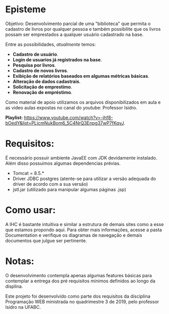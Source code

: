 # Episteme

Objetivo: Desenvolvimento parcial de uma "biblioteca" que permita o cadastro de livros por qualquer pessoa e também possibilite que os livros possam ser emprestados a qualquer usuário cadastrado na base.

Entre as possibilidades, <i>atualmente</i> temos:
- <b>Cadastro de usuário</b>.
- <b>Login de usuarios já registrados na base</b>.
- <b>Pesquisa por livros</b>.
- <b>Cadastro de novos livros</b>.
- <b>Exibição de relatórios baseados em algumas métricas básicas</b>.
- <b>Alteração de dados cadastrais</b>.
- <b>Solicitação de emprestimo</b>.
- <b>Renovação de empréstimo</b>.

Como material de apoio utilizamos os arquivos disponibilizados em aula e as video aulas expostas no canal do youtube: Professor Isidro.

<b>Playlist:</b> https://www.youtube.com/watch?v=-jhf8-bOedY&list=PLjcmNukBom6_5C4NrQ3Enpg37wP7fKqvJ.

# Requisitos:
É necessário possuir ambiente JavaEE com JDK devidamente instalado. Além disso possuimos algumas dependencias prévias.
- Tomcat = 8.5.*
- Driver JDBC postgres (atente-se para utilizar a versão adequada do driver de acordo com a sua versão)
- jstl.jar (utilizado para manipular algumas páginas .jsp)

# Como usar:
A IHC é bastante intuitiva e similar a estrutura de demais sites como a esse que estamos propondo aqui. Para obter mais informações, acesse a pasta Documentation e verifique os diagramas de navegação e demais documentos que julgue ser pertinente. 


# Notas:
O desenvolvimento contempla apenas algumas features básicas para contemplar a entrega dos pré requisitos minimos definidos ao longo da displina.

Este projeto foi desenvolvido como parte dos requisitos da disciplina Programação WEB ministrada no quadrimestre 3 de 2019, pelo professor Isidro na UFABC.
